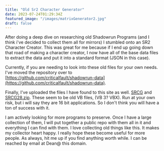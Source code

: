 ```yaml
---
title: "Old Sr2 Character Generator"
date: 2023-07-24T01:29:34Z
featured_image: "/images/matrixGenerator2.jpg"
draft: false
---
```


After doing a deep dive on researching old Shadowrun Programs (and I think i've decided to collect them all for mirrors) I stumbled onto an SR2 Character Creator. This was great for me because if I end up going down that road of making a character creator, I now have all of the base data files to extract the data and put it into a standard format (JSON in this case). 

Currently, if you are needing to look into these old files for your own needs. I've moved the repository over to [https://github.com/criticalfault/shadowrun-data](https://github.com/criticalfault/shadowrun-data). 

Finally, I've uploaded the files I have found to this site as well. [SRCG](/files/srcg.zip) and [SRCG28.zip](/files/srcg28a.zip). These seem to be old VB files, (VB 3? VBX). Run at your own risk, but i will say they are 16 bit applications. So I don't think you will have a ton of success with it. 

I am actively looking for more programs to preserve. Once I have a large collection of them, I will put together a public repo with them all in it and everything I can find with them. I love collecting old things like this. It makes my collector heart happy. I really hope these become useful for more people. As always, hit me up if you find anything worth while. I can be reached by email at Dean@ this domain. 